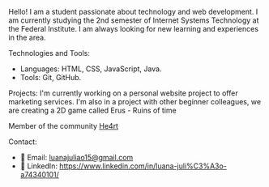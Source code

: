 Hello! I am a student passionate about technology and web development. I am currently studying the 2nd semester of Internet Systems Technology at the Federal Institute.
I am always looking for new learning and experiences in the area.

Technologies and Tools:
- Languages: HTML, CSS, JavaScript, Java.
- Tools: Git, GitHub.

 Projects:
 I'm currently working on a personal website project to offer marketing services. I'm also in a project with other beginner colleagues, we are creating a 2D game called Erus - Ruins of time

 Member of the community [He4rt](https://github.com/he4rt)


 Contact:

- 📧 Email: luanajuliao15@gmail.com
- 🔗 LinkedIn: https://www.linkedin.com/in/luana-juli%C3%A3o-a74340101/
  


